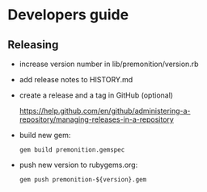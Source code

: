 # Developers guide

## Releasing

* increase version number in lib/premonition/version.rb
* add release notes to HISTORY.md
* create a release and a tag in GitHub (optional)

  https://help.github.com/en/github/administering-a-repository/managing-releases-in-a-repository
  
* build new gem:
  
  ```gem build premonition.gemspec```
  
* push new version to rubygems.org:

  `gem push premonition-${version}.gem`
